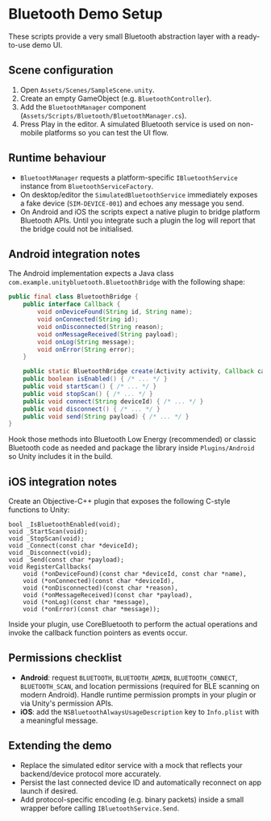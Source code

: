 # Bluetooth Demo Setup

These scripts provide a very small Bluetooth abstraction layer with a ready-to-use demo UI.

## Scene configuration
1. Open `Assets/Scenes/SampleScene.unity`.
2. Create an empty GameObject (e.g. `BluetoothController`).
3. Add the `BluetoothManager` component (`Assets/Scripts/Bluetooth/BluetoothManager.cs`).
4. Press Play in the editor. A simulated Bluetooth service is used on non-mobile platforms so you can test the UI flow.

## Runtime behaviour
- `BluetoothManager` requests a platform-specific `IBluetoothService` instance from `BluetoothServiceFactory`.
- On desktop/editor the `SimulatedBluetoothService` immediately exposes a fake device (`SIM-DEVICE-001`) and echoes any message you send.
- On Android and iOS the scripts expect a native plugin to bridge platform Bluetooth APIs. Until you integrate such a plugin the log will report that the bridge could not be initialised.

## Android integration notes
The Android implementation expects a Java class `com.example.unitybluetooth.BluetoothBridge` with the following shape:

```java
public final class BluetoothBridge {
    public interface Callback {
        void onDeviceFound(String id, String name);
        void onConnected(String id);
        void onDisconnected(String reason);
        void onMessageReceived(String payload);
        void onLog(String message);
        void onError(String error);
    }

    public static BluetoothBridge create(Activity activity, Callback callback) { /* ... */ }
    public boolean isEnabled() { /* ... */ }
    public void startScan() { /* ... */ }
    public void stopScan() { /* ... */ }
    public void connect(String deviceId) { /* ... */ }
    public void disconnect() { /* ... */ }
    public void send(String payload) { /* ... */ }
}
```

Hook those methods into Bluetooth Low Energy (recommended) or classic Bluetooth code as needed and package the library inside `Plugins/Android` so Unity includes it in the build.

## iOS integration notes
Create an Objective-C++ plugin that exposes the following C-style functions to Unity:

```objc
bool _IsBluetoothEnabled(void);
void _StartScan(void);
void _StopScan(void);
void _Connect(const char *deviceId);
void _Disconnect(void);
void _Send(const char *payload);
void RegisterCallbacks(
    void (*onDeviceFound)(const char *deviceId, const char *name),
    void (*onConnected)(const char *deviceId),
    void (*onDisconnected)(const char *reason),
    void (*onMessageReceived)(const char *payload),
    void (*onLog)(const char *message),
    void (*onError)(const char *message));
```

Inside your plugin, use CoreBluetooth to perform the actual operations and invoke the callback function pointers as events occur.

## Permissions checklist
- **Android**: request `BLUETOOTH`, `BLUETOOTH_ADMIN`, `BLUETOOTH_CONNECT`, `BLUETOOTH_SCAN`, and location permissions (required for BLE scanning on modern Android). Handle runtime permission prompts in your plugin or via Unity's permission APIs.
- **iOS**: add the `NSBluetoothAlwaysUsageDescription` key to `Info.plist` with a meaningful message.

## Extending the demo
- Replace the simulated editor service with a mock that reflects your backend/device protocol more accurately.
- Persist the last connected device ID and automatically reconnect on app launch if desired.
- Add protocol-specific encoding (e.g. binary packets) inside a small wrapper before calling `IBluetoothService.Send`.
